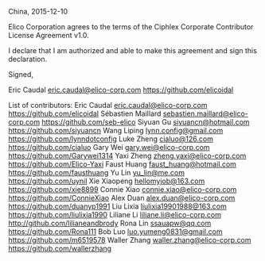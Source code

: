 China, 2015-12-10

Elico Corporation agrees to the terms of the Ciphlex Corporate Contributor License
Agreement v1.0.

I declare that I am authorized and able to make this agreement and sign this
declaration.

Signed,

Eric Caudal eric.caudal@elico-corp.com https://github.com/elicoidal

List of contributors:
Eric Caudal eric.caudal@elico-corp.com https://github.com/elicoidal
Sébastien Maillard sebastien.maillard@elico-corp.com https://github.com/seb-elico
Siyuan Gu siyuancn@hotmail.com https://github.com/siyuancn
Wang Liping lynn.config@gmail.com https://github.com/lynndotconfig
Luke Zheng cialuo@126.com https://github.com/cialuo
Gary Wei gary.wei@elico-corp.com https://github.com/Garywei1314
Yaxi Zheng zheng.yaxi@elico-corp.com https://github.com/Elico-Yaxi
Faust Huang faust_huang@hotmail.com https://github.com/fausthuang
Yu Lin yu_lin@me.com https://github.com/uynil
Xie Xiaopeng hellomyjob@163.com https://github.com/xie8899
Connie Xiao connie.xiao@elico-corp.com https://github.com/ConnieXiao
Alex Duan alex.duan@elico-corp.com https://github.com/duanyp1991
Liu Lixia liulixia19901988@163.com https://github.com/liulixia1990
Liliane Li liliane.li@elico-corp.com http://github.com/lilianeandbrody
Rona Lin ssauapw@qq.com https://github.com/Rona111
Bob Luo luo.yumeng0831@gmail.com https://github.com/m6519578
Waller Zhang waller.zhang@elico-corp.com https://github.com/wallerzhang
